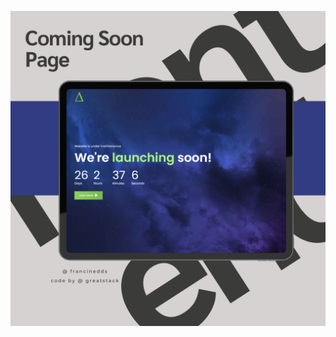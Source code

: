 ![Texto alternativo](https://github.com/francinedds/coming-soon-page/blob/main/images/mockup-coming-soon-page.png)
